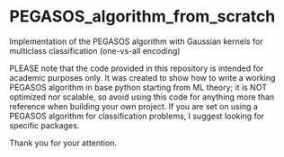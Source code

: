 # PEGASOS_algorithm_from_scratch
Implementation of the PEGASOS algorithm with Gaussian kernels for multiclass classification (one-vs-all encoding)

PLEASE note that the code provided in this repository is intended for academic purposes only. It was created to show how to write a working PEGASOS algorithm in base python starting from ML theory; it is NOT optimized nor scalable, so avoid using this code for anything more than reference when building your own project. 
If you are set on using a PEGASOS algorithm for classification problems, I suggest looking for specific packages.

Thank you for your attention.
